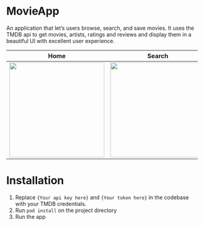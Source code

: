 # MovieApp

An application that let’s users browse, search, and save movies. It uses the TMDB api to get movies, artists, ratings and reviews and display them in a beautiful UI with excellent user experience.

| Home        | Search    | Detail    | Cast    | Watch List        |
|-------------|-------------|-------------|-------------|-------------|
| <img src="https://github.com/medihakarakus/movieapp/assets/134655943/03373071-b2bc-4dc0-80fc-05b969b001bd" width=250/> | <img src="https://github.com/medihakarakus/movieapp/assets/134655943/fea8e414-92ed-4272-a695-4835e230d8b1" width=250/> | <img src="https://github.com/medihakarakus/movieapp/assets/134655943/13fb92fb-2402-4bbb-981d-535f813e9cc1" width=250/> | <img src="https://github.com/medihakarakus/movieapp/assets/134655943/e37ca7ba-1c1d-45de-bc57-2d488705f158" width=250/> | <img src="https://github.com/medihakarakus/movieapp/assets/134655943/a071ab67-05cd-42c2-b4e5-1d09b56f824d" width=250/> |

# Installation

1. Replace `{Your api key here}` and `{Your token here}` in the codebase with your TMDB credentials.
2. Run `pod install` on the project directory
3. Run the app



